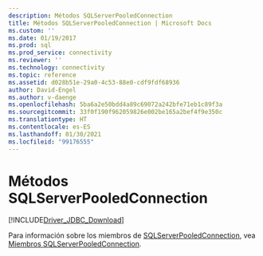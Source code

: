 ```yaml
---
description: Métodos SQLServerPooledConnection
title: Métodos SQLServerPooledConnection | Microsoft Docs
ms.custom: ''
ms.date: 01/19/2017
ms.prod: sql
ms.prod_service: connectivity
ms.reviewer: ''
ms.technology: connectivity
ms.topic: reference
ms.assetid: d028b51e-29a0-4c53-88e0-cdf9fdf68936
author: David-Engel
ms.author: v-daenge
ms.openlocfilehash: 5ba6a2e50bdd4a89c69072a242bfe71eb1c89f3a
ms.sourcegitcommit: 33f0f190f962059826e002be165a2bef4f9e350c
ms.translationtype: HT
ms.contentlocale: es-ES
ms.lasthandoff: 01/30/2021
ms.locfileid: "99176555"
---
```

# <a name="sqlserverpooledconnection-methods"></a>Métodos SQLServerPooledConnection
[!INCLUDE[Driver_JDBC_Download](../../../includes/driver_jdbc_download.md)]

  Para información sobre los miembros de [SQLServerPooledConnection](../../../connect/jdbc/reference/sqlserverpooledconnection-class.md), vea [Miembros SQLServerPooledConnection](../../../connect/jdbc/reference/sqlserverpooledconnection-members.md).  
  
  
